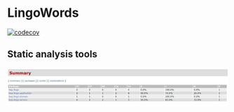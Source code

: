 # LingoWords

[![codecov](https://codecov.io/gh/hamzboy99/LingoWords/branch/master/graph/badge.svg?token=1ALKF4UN06)](https://codecov.io/gh/hamzboy99/LingoWords)

## Static analysis tools

![JDepend](JDepend.png)
